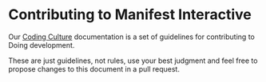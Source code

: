 # Contributing to Manifest Interactive

Our [Coding Culture](https://github.com/manifestinteractive/culture/blob/master/README.md) documentation is a set of guidelines for contributing to Doing development.

These are just guidelines, not rules, use your best judgment and feel free to propose changes to this document in a pull request.
